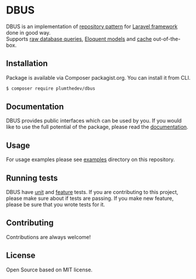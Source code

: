 # DBUS

DBUS is an implementation of 
[repository pattern](https://designpatternsphp.readthedocs.io/en/latest/More/Repository/README.html) for 
[Laravel framework](https://laravel.com/) done in good way.  
Supports 
[raw database queries](https://laravel.com/docs/8.x/queries), 
[Eloquent models](https://laravel.com/docs/8.x/eloquent) and 
[cache](https://laravel.com/docs/8.x/cache) out-of-the-box.

## Installation
Package is available via Composer packagist.org. 
You can install it from CLI.

```bash
$ composer require plumthedev/dbus
```

## Documentation
DBUS provides public interfaces which can be used by you.
If you would like to use the full potential of the package, please read the [documentation](./DOCS.md).

## Usage
For usage examples please see [examples](./examples) directory on this repository.

## Running tests
DBUS have [unit](./tests/Unit) and [feature](./tests/Feature) tests. 
If you are contributing to this project, please make sure about if tests are passing.
If you make new feature, please be sure that you wrote tests for it.

## Contributing
Contributions are always welcome!

## License
Open Source based on MIT license.